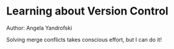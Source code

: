 # Learning about Version Control
Author: Angela Yandrofski

Solving merge conflicts takes conscious effort, but I can do it! 

